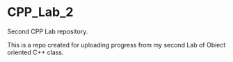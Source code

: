 # CPP_Lab_2
Second CPP Lab repository.

This is a repo created for uploading progress from my second Lab of Obiect oriented C++ class.
